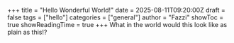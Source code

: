 +++
title = "Hello Wonderful World!"
date = 2025-08-11T09:20:00Z
draft = false
tags = ["hello"]
categories = ["general"]
author = "Fazzi"
showToc = true
showReadingTime = true
+++
What in the world would this look like as plain as this!?